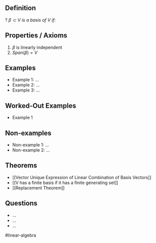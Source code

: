 
## Definition
?
*$\beta \subset V$ is a basis of V if:*
## Properties / Axioms
1. $\beta$ is linearly independent
2. $Span(\beta)=V$

## Examples
- Example 1: ...
‎ 
- Example 2: ...
‎ 
- Example 3: ...

## Worked-Out Examples
- Example 1

## Non-examples
- Non-example 1: ...
- Non-example 2: ...

## Theorems
- [[Vector Unique Expression of Linear Combination of Basis Vectors]]
- [[V has a finite basis if it has a finite generating set]]
- [[Replacement Theorem]]

## Questions
- ...
- ...
- ...



#linear-algebra